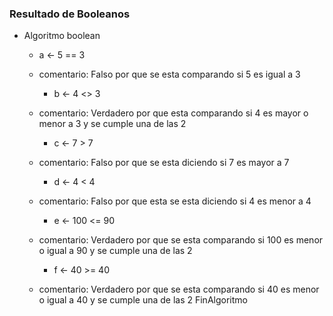 ### Resultado de Booleanos

* Algoritmo boolean
	* a <- 5 == 3 
  * comentario: Falso por que se esta comparando si 5 es igual a 3
  
	* b <- 4 <> 3
  * comentario: Verdadero por que esta comparando si 4 es mayor o menor  a 3 y se cumple una de las 2
  
	* c <- 7 > 7
  * comentario: Falso por que se esta diciendo si 7 es mayor a 7
  
	* d <- 4 < 4
  * comentario: Falso por que esta se esta diciendo si 4 es menor a 4
  
	* e <- 100 <= 90
  * comentario: Verdadero por que se esta comparando si 100 es menor o igual a 90 y se cumple una de las 2 
  
	* f <- 40 >= 40
  * comentario: Verdadero por que se esta comparando si 40 es menor o igual a 40 y se cumple una de las 2
FinAlgoritmo
